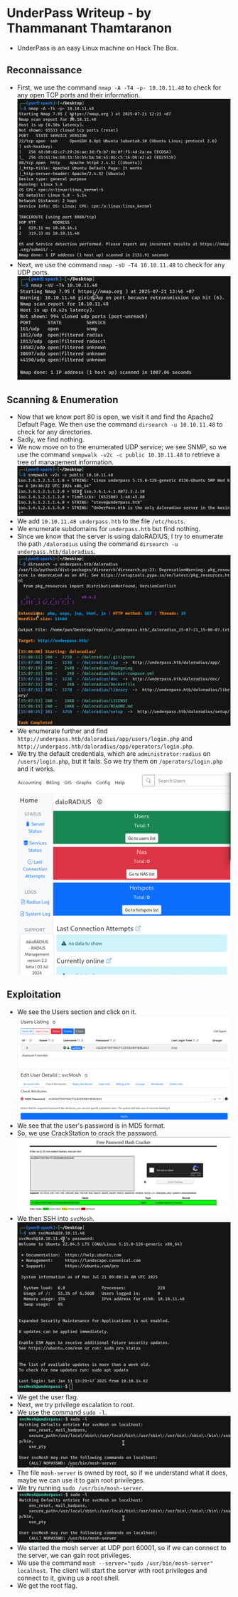 # UnderPass Writeup - by Thammanant Thamtaranon
  - UnderPass is an easy Linux machine on Hack The Box.

## Reconnaissance
  - First, we use the command `nmap -A -T4 -p- 10.10.11.48` to check for any open TCP ports and their information.  
  ![Nmap_Scan_TCP](Nmap_Scan_TCP.png)
  - Next, we use the command `nmap -sU -T4 10.10.11.48` to check for any UDP ports.  
  ![Nmap_Scan_UDP](Nmap_Scan_UDP.png)

## Scanning & Enumeration
  - Now that we know port 80 is open, we visit it and find the Apache2 Default Page. We then use the command `dirsearch -u 10.10.11.48` to check for any directories.
  - Sadly, we find nothing.
  - We now move on to the enumerated UDP service; we see SNMP, so we use the command `snmpwalk -v2c -c public 10.10.11.48` to retrieve a tree of management information.  
  ![SNMP_Scan](SNMP_Scan.png)
  - We add `10.10.11.48 underpass.htb` to the file `/etc/hosts`.
  - We enumerate subdomains for `underpass.htb` but find nothing.
  - Since we know that the server is using daloRADIUS, I try to enumerate the path `/daloradius` using the command `dirsearch -u underpass.htb/daloradius`.  
  ![Dirsearch_Scan](Dirsearch_Scan.png)
  - We enumerate further and find `http://underpass.htb/daloradius/app/users/login.php` and `http://underpass.htb/daloradius/app/operators/login.php`.
  - We try the default credentials, which are `administrator:radius` on `/users/login.php`, but it fails. So we try them on `/operators/login.php` and it works.  
  ![daloRADIUS_home](daloRADIUS_home.png)

## Exploitation
  - We see the Users section and click on it.  
  ![Users](Users.png)  
  ![Users_Details](Users_Details.png)
  - We see that the user's password is in MD5 format.
  - So, we use CrackStation to crack the password.  
  ![MD5_Cracked](MD5_Cracked.png)
  - We then SSH into `svcMosh`.  
  ![SSH_Login](SSH_Login.png)
  - We get the user flag.
  - Next, we try privilege escalation to root.
  - We use the command `sudo -l`.  
  ![SUDO](SUDO.png)
  - The file `mosh-server` is owned by root, so if we understand what it does, maybe we can use it to gain root privileges.
  - We try running `sudo /usr/bin/mosh-server`.  
  ![SUDO](SUDO.png)
  - We started the mosh server at UDP port 60001, so if we can connect to the server, we can gain root privileges.
  - We use the command `mosh --server="sudo /usr/bin/mosh-server" localhost`. The client will start the server with root privileges and connect to it, giving us a root shell.
  - We get the root flag.
